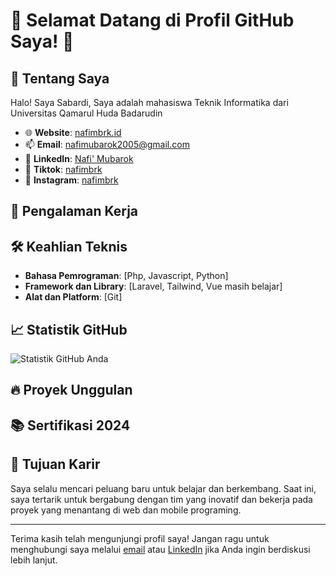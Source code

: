 # 🌟 Selamat Datang di Profil GitHub Saya! 🌟

## 🚀 Tentang Saya
Halo! Saya Sabardi, Saya adalah mahasiswa Teknik Informatika dari Universitas Qamarul Huda Badarudin

- 🌐 **Website**: [nafimbrk.id](https://nafimbrk.id)
- 📫 **Email**: [nafimubarok2005@gmail.com](mailto:nafimubarok2005@gmail.com)
- 💼 **LinkedIn**: [Nafi' Mubarok](https://www.linkedin.com/in/nafi-mubarok-3b1009290)
- 📘 **Tiktok**: [nafimbrk](https://www.tiktok.com/@nafimbrk)
- 📸 **Instagram**: [nafimbrk](https://www.instagram.com/nafimbrk)

## 💼 Pengalaman Kerja

## 🛠️ Keahlian Teknis

- **Bahasa Pemrograman**: [Php, Javascript, Python]
- **Framework dan Library**: [Laravel, Tailwind, Vue masih belajar]
- **Alat dan Platform**: [Git]

## 📈 Statistik GitHub

![Statistik GitHub Anda](https://github-readme-stats.vercel.app/api?username=nafimbrk&show_icons=true&theme=radical)

## 🔥 Proyek Unggulan

## 📚 Sertifikasi 2024

<!--
- [sertifikasi junior full stack web developer](https://example.com/certification2)
- [Studi Independen batch 6](https://example.com/certification2)
- [Dicoding (web dasar)]([https://example.com/certification2](https://www.dicoding.com/dicodingassets/coursecertificate/7cd4a2ac9a6dc5fa69a73ca7effde8ba6a6b7405/view))
- [Coding subuh 2024](https://drive.google.com/file/d/1u8lhe6XjoPONpLu7lKtJtz_k5exSzmbH/view?usp=sharing)
-->

## 🎯 Tujuan Karir

Saya selalu mencari peluang baru untuk belajar dan berkembang. Saat ini, saya tertarik untuk bergabung dengan tim yang inovatif dan bekerja pada proyek yang menantang di web dan mobile programing.

---

Terima kasih telah mengunjungi profil saya! Jangan ragu untuk menghubungi saya melalui [email](mailto:nafimubarok2005@gmail.com) atau [LinkedIn](https://www.linkedin.com/in/nafi-mubarok-3b1009290) jika Anda ingin berdiskusi lebih lanjut.
